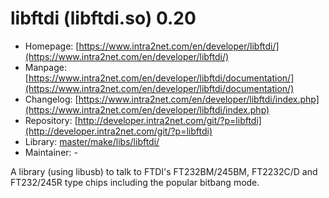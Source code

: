 # libftdi (libftdi.so) 0.20
 - Homepage: [https://www.intra2net.com/en/developer/libftdi/](https://www.intra2net.com/en/developer/libftdi/)
 - Manpage: [https://www.intra2net.com/en/developer/libftdi/documentation/](https://www.intra2net.com/en/developer/libftdi/documentation/)
 - Changelog: [https://www.intra2net.com/en/developer/libftdi/index.php](https://www.intra2net.com/en/developer/libftdi/index.php)
 - Repository: [http://developer.intra2net.com/git/?p=libftdi](http://developer.intra2net.com/git/?p=libftdi)
 - Library: [master/make/libs/libftdi/](https://github.com/Freetz-NG/freetz-ng/tree/master/make/libs/libftdi/)
 - Maintainer: -

A library (using libusb) to talk to FTDI's FT232BM/245BM, FT2232C/D and FT232/245R type chips including the popular bitbang mode.
